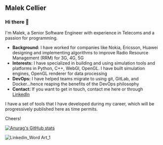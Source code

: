 ## Malek Cellier

### Hi there 👋

I'm Malek, a Senior Software Engineer with experience in Telecoms and a passion for programming.

- **Background:** I have worked for companies like Nokia, Ericsson, Huawei designing and implementing algorithms to improve Radio Resource Management (RRM) for 3G, 4G, 5G
- **Interests:** I have specialized in building and using simulation tools and platforms in Python, C++, WebGl, OpenGL. I have built simulation engines, OpenGL renderer for data processing
- **DevOps:** I have helped teams migrate to using git, GitLab, and Docker...hence reaping the benefits of the DevOps philosophy
- **Contact:** If you want to get in touch, contact me here or through [LinkedIn](https://www.linkedin.com/in/malekcellier)

I have a set of tools that I have developed during my career, which will be progressively published here as time permits.

Cheers!

[![Anurag's GitHub stats](https://github-readme-stats.vercel.app/api?username=malekcellier)](https://github.com/malekcellier/github-readme-stats)

![Linkedin_Word Art_1](https://github.com/malekcellier/malekcellier/assets/3883114/cfb61fb8-e7c1-4b72-80b6-f3644279b8ae)

<!--
**malekcellier/malekcellier** is a ✨ _special_ ✨ repository because its `README.md` (this file) appears on your GitHub profile.

Here are some ideas to get you started:

- 🔭 I’m currently working on ...
- 🌱 I’m currently learning ...
- 👯 I’m looking to collaborate on ...
- 🤔 I’m looking for help with ...
- 💬 Ask me about ...
- 📫 How to reach me: ...
- 😄 Pronouns: ...
- ⚡ Fun fact: ...
-->
